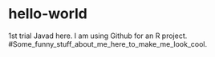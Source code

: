 # hello-world
1st trial
Javad here. I am using Github for an R project. 
#Some_funny_stuff_about_me_here_to_make_me_look_cool.
